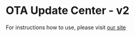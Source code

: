 OTA Update Center -  v2
=======================

For instructions how to use, please visit [our site](https://www.otaupdatecenter.pro)
